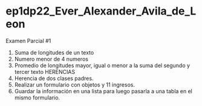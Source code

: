 # ep1dp22_Ever_Alexander_Avila_de_Leon
Examen Parcial #1
1. Suma de longitudes de un texto
2. Numero menor de 4 numeros
3. Promedio de longitudes mayor, igual o menor a la suma del segundo y tercer texto
HERENCIAS
1. Herencia de dos clases padres. 
2. Realizar un formulario con objetos y 11 ingresos.
3. Guardar la información en una lista para luego pasarla a una tabla en el mismo formulario.
